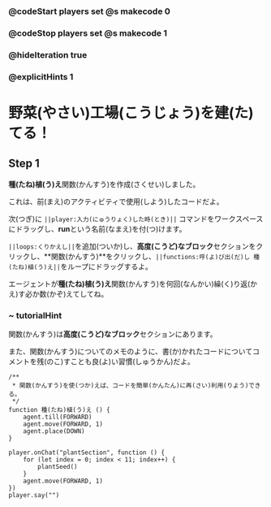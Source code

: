 ### @codeStart players set @s makecode 0
### @codeStop players set @s makecode 1

### @hideIteration true 
### @explicitHints 1

# 野菜(やさい)工場(こうじょう)を建(た)てる！
<!-- # Build a Town Hall! -->

## Step 1
**種(たね)植(う)え**関数(かんすう)を作成(さくせい)しました。<br>

これは、前(まえ)のアクティビティで使用(しよう)したコードだよ。<br>

次(つぎ)に ``||player:入力(にゅうりょく)した時(とき)||`` コマンドをワークスペースにドラッグし、**run**という名前(なまえ)を付(つ)けます。<br>

``||loops:くりかえし||``を追加(ついか)し、**高度(こうど)なブロック**セクションをクリックし、**関数(かんすう)**をクリックし、``||functions:呼(よ)び出(だ)し 種(たね)植(う)え||``をループにドラッグするよ。<br>

エージェントが**種(たね)植(う)え**関数(かんすう)を何回(なんかい)繰(く)り返(かえ)す必か数(かぞ)えてしてね。

<!-- We created a function **plantSeed** for you. 
It is simply the code that you used for the previous activity. 
Now drag an ``||player:チャットコマンド||`` command into the workspace and name it **run**. 
Add a ``||loops: repeat||`` loop and click on the **Advanced** section then click **Functions** and drag a``||function:call plantSeed||`` function into your loop. 
Count how many times the Agent needs to repeat **plantSeed** function.  -->

### ~ tutorialHint
関数(かんすう)は**高度(こうど)なブロック**セクションにあります。<br>

また、関数(かんすう)についてのメモのように、書(か)かれたコードについてコメントを残(のこ)すことも良(よ)い習慣(しゅうかん)だよ。
<!-- Functions live in the **Advanced** section. 
It is also a good practice to leave notes about the code that's written, like the one that we left for you about functions.  -->

```template
/**
 * 関数(かんすう)を使(つか)えば、コードを簡単(かんたん)に再(さい)利用(りよう)できる。
 */
function 種(たね)植(う)え () {
    agent.till(FORWARD)
    agent.move(FORWARD, 1)
    agent.place(DOWN)
}
```

```ghost
player.onChat("plantSection", function () {
    for (let index = 0; index < 11; index++) {
        plantSeed()
    }
    agent.move(FORWARD, 1)
})
player.say("")
```

